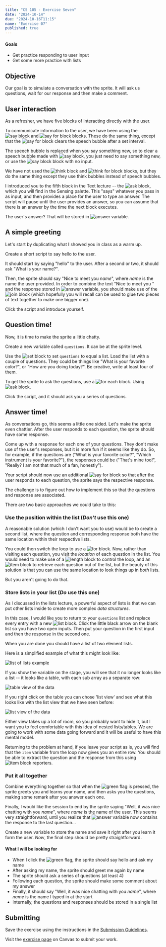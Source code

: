 ```yaml
---
title: "CS 105 - Exercise Seven"
date: "2024-10-14"
due: "2024-10-16T11:15"
name: "Exercise 07"
published: true
---
```


#### Goals

- Get practice responding to user input
- Get some more practice with lists

## Objective

Our goal is to simulate a conversation with the sprite. It will ask us questions, wait for our response and then make a comment.

## User interaction

As a refresher, we have five blocks of interacting directly with the user.

To communicate information to the user, we have been using the ![say block](../images/snap-blocks/say.png#inline) and ![say for block](../images/snap-blocks/say-for.png#inline) blocks. These do the same thing, except that the ![say for block](../images/snap-blocks/say-for.png#inline) clears the speech bubble after a set interval.

The speech bubble is replaced when you say something new, so to clear a speech bubble made with ![say block](../images/snap-blocks/say.png#inline), you just need to say something new, or use the ![say block](../images/snap-blocks/say.png#inline) block with no input.

We have not used the ![think block](../images/snap-blocks/think.png#inline) and ![think for block](../images/snap-blocks/think-for.png#inline) blocks, but they do the same thing except they use think bubbles instead of speech bubbles.

I introduced you to the fifth block in the Text lecture -- the ![ask block](../images/snap-blocks/ask.png#inline), which you will find in the Sensing palette. This "says" whatever you pass in as input, and then provides a place for the user to type an answer. The script will pause until the user provides an answer, so you can assume that there is an answer by the time the next block executes.

The user's answer? That will be stored in ![answer variable](../images/snap-blocks/answer.png#inline).

## A simple greeting

Let's start by duplicating what I showed you in class as a warm up.

Create a short script to say hello to the user.

It should start by saying "hello" to the user. After a second or two, it should ask "What is your name?".

Then, the sprite should say "Nice to meet you _name_", where _name_ is the name the user provided. In order to combine the text "Nice to meet you " and the response stored in ![answer variable](../images/snap-blocks/answer.png#inline), you should make use of the ![join block](../images/snap-blocks/join-text.png#inline) (which hopefully you will recall can be used to glue two pieces of text together to make one bigger one).

Click the script and introduce yourself.

## Question time!

Now, it is time to make the sprite a little chatty.

Create a new variable called `questions`. It can be at the sprite level.

Use the ![set block](../images/snap-blocks/set-variable.png#inline) to set `questions` to equal a list. Load the list with a couple of questions. They could be things like "What is your favorite color?", or "How are you doing today?". Be creative, write at least four of them.

To get the sprite to ask the questions, use a ![for each block](../images/snap-blocks/for-each.png#inline). Using ![ask block](../images/snap-blocks/ask.png#inline).

Click the script, and it should ask you a series of questions.

## Answer time!

As conversations go, this seems a little one sided. Let's make the sprite even chattier. After the user responds to each question, the sprite should have some response.

Come up with a response for each one of your questions. They don't make use of the user's responses, but it is more fun if it seems like they do. So, for example, if the questions are ("What is your favorite color?", "Which instrument is your favorite?"), the responses could be ("That's mine too!", "Really? I am not that much of a fan, honestly").

Your script should now use an additional ![say for block](../images/snap-blocks/say-for.png#inline) so that after the user responds to each question, the sprite says the respective response.

The challenge is to figure out how to implement this so that the questions and response are associated.

There are two basic approaches we could take to this:

### Use the position within the list (_Don't_ use this one)

A reasonable solution (which I don't want you to use) would be to create a second list, where the question and corresponding response both have the same location within their respective lists.

You could then switch the loop to use a ![for block](../images/snap-blocks/for-i.png#inline). Now, rather than visiting each question, you visit the _location_ of each question in the list. You would need to make use of a ![length block](../images/snap-blocks/length.png#inline) to control the loop, and an ![item block](../images/snap-blocks/item.png#inline) to retrieve each question out of the list, but the beauty of this solution is that you can use the same location to look things up in _both_ lists.

But you aren't going to do that.

### Store lists in your list (_Do_ use this one)

As I discussed in the lists lecture, a powerful aspect of lists is that we can put other lists inside to create more complex _data structures_.

In this case, I would like you to return to your `questions` list and replace every entry with a new ![list block](../images/snap-blocks/list.png#inline). Click the little black arrow on the blank list so you have two open inputs. Then put your question in the first input and then the response in the second one.

When you are done you should have a list of two element lists.

Here is a simplified example of what this might look like:

![list of lists example](../images/exercises/exercise08/list-of-lists.png)

If you show the variable on the stage, you will see that it no longer looks like a list -- it looks like a table, with each sub array as a separate row:

![table view of the data](../images/exercises/exercise08/table-view.png)

If you right click on the table you can chose 'list view' and see what this looks like with the list view that we have seen before:

![list view of the data](../images/exercises/exercise08/list-view.png)

Either view takes up a lot of room, so you probably want to hide it, but I want you to feel comfortable with this idea of nested lists/tables. We are going to work with some data going forward and it will be useful to have this mental model.

Returning to the problem at hand, if you leave your script as is, you will find that the `item` variable from the loop now gives you an entire row. You should be able to extract the question and the response from this using ![item block](../images/snap-blocks/item.png#inline) reporters.

### Put it all together

Combine everything together so that when the ![green flag](../images/snap-icons/green-flag-button.png#inline) is pressed, the sprite greets you and learns your name, and then asks you the questions, making some remark after you answer each one.

Finally, I would like the session to end by the sprite saying "Well, it was nice chatting with you _name_", where _name_ is the name of the user. This seems very straightforward, until you realize that ![answer variable](../images/snap-blocks/answer.png#inline) now contains the response to the last question...

Create a new variable to store the name and save it right after you learn it form the user. _Now_, the final step should be pretty straightforward.

#### What I will be looking for

- When I click the ![green flag](../images/snap-icons/green-flag-button.png#inline), the sprite should say hello and ask my name
- After asking my name, the sprite should greet me again by name
- The sprite should ask a series of questions (at least 4)
- Following each question, the sprite should make some comment about my answer
- Finally, it should say "Well, it was nice chatting with you _name_", where _name_ is the name I typed in at the start
- Internally, the questions and responses should be stored in a single list

## Submitting

Save the exercise using the instructions in the [Submission Guidelines](../resources/submissions).

Visit the [exercise page](https://middlebury.instructure.com/courses/15553/assignments/289632) on Canvas to submit your work.
